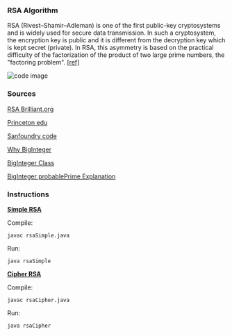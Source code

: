 ### RSA Algorithm
RSA (Rivest–Shamir–Adleman) is one of the first public-key cryptosystems and is widely used for secure data transmission. In such a cryptosystem, the encryption key is public and it is different from the decryption key which is kept secret (private). In RSA, this asymmetry is based on the practical difficulty of the factorization of the product of two large prime numbers, the "factoring problem". [[ref]](https://en.wikipedia.org/wiki/RSA_(cryptosystem))

![code image](https://github.com/sujay-mahadik/CL7/blob/master/ICS/Assignment1/code_snap.png)

### Sources

[RSA Brilliant.org](https://brilliant.org/wiki/rsa-encryption/)

[Princeton edu](https://introcs.cs.princeton.edu/java/99crypto/RSA.java.html)

[Sanfoundry code](https://www.google.com/url?sa=t&rct=j&q=&esrc=s&source=web&cd=2&cad=rja&uact=8&ved=2ahUKEwilhtmlp6beAhUQVH0KHRBjAaUQFjABegQICxAF&url=https%3A%2F%2Fwww.sanfoundry.com%2Fjava-program-implement-rsa-algorithm%2F&usg=AOvVaw0qwHxqaJrcBPDgim-Ka61g)

[Why BigInteger](https://www.geeksforgeeks.org/biginteger-class-in-java/)

[BigInteger Class](https://www.tutorialspoint.com/java/math/java_math_biginteger.htm)

[BigInteger probablePrime Explanation](https://www.tutorialspoint.com/java/math/biginteger_probableprime.htm)

### Instructions
[**Simple RSA**](https://github.com/sujay-mahadik/CL7/blob/master/ICS/Assignment1/rsaSimple.java)

Compile:

```
javac rsaSimple.java
```
Run:
```
java rsaSimple
```

[**Cipher RSA**](https://github.com/sujay-mahadik/CL7/blob/master/ICS/Assignment1/rsaCipher.java)

Compile:

```
javac rsaCipher.java
```
Run:
```
java rsaCipher
```